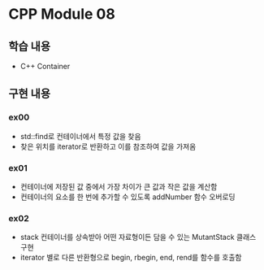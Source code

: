 # CPP Module 08

## 학습 내용
- C++ Container

## 구현 내용

### ex00
- std::find로 컨테이너에서 특정 값을 찾음
- 찾은 위치를 iterator로 반환하고 이를 참조하여 값을 가져옴

### ex01
- 컨테이너에 저장된 값 중에서 가장 차이가 큰 값과 작은 값을 계산함
- 컨테이너의 요소를 한 번에 추가할 수 있도록 addNumber 함수 오버로딩

### ex02
- stack 컨테이너를 상속받아 어떤 자료형이든 담을 수 있는 MutantStack 클래스 구현
- iterator 별로 다른 반환형으로 begin, rbegin, end, rend를 함수를 호출함
